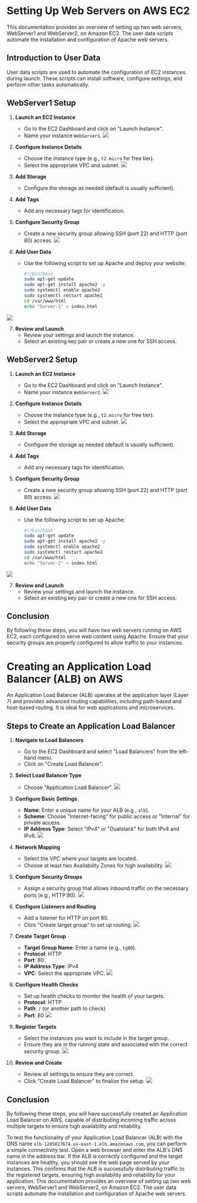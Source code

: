 # Setting Up Web Servers on AWS EC2

This documentation provides an overview of setting up two web servers, WebServer1 and WebServer2, on Amazon EC2. The user data scripts automate the installation and configuration of Apache web servers.

## Introduction to User Data

User data scripts are used to automate the configuration of EC2 instances during launch. These scripts can install software, configure settings, and perform other tasks automatically.

## WebServer1 Setup

1. **Launch an EC2 Instance**
   - Go to the EC2 Dashboard and click on "Launch Instance".
   - Name your instance `WebServer1`.
![](/images/webserver1-name.png)

2. **Configure Instance Details**
   - Choose the instance type (e.g., `t2.micro` for free tier).
   - Select the appropriate VPC and subnet.
![](/images/webserver1-network.png)

3. **Add Storage**
   - Configure the storage as needed (default is usually sufficient).

4. **Add Tags**
   - Add any necessary tags for identification.

5. **Configure Security Group**
   - Create a new security group allowing SSH (port 22) and HTTP (port 80) access.
![](/images/webserver1-security.png)

6. **Add User Data**
   - Use the following script to set up Apache and deploy your website:
     ```bash
     #!/bin/bash
     sudo apt-get update
     sudo apt-get install apache2 -y
     sudo systemctl enable apache2
     sudo systemctl restart apache2
     cd /var/www/html
     echo "Server-1" > index.html
     ```
![](/images/webserver1-userdata.png)

7. **Review and Launch**
   - Review your settings and launch the instance.
   - Select an existing key pair or create a new one for SSH access.

## WebServer2 Setup

1. **Launch an EC2 Instance**
   - Go to the EC2 Dashboard and click on "Launch Instance".
   - Name your instance `WebServer2`.
![](/images/webserver2-name.png)

2. **Configure Instance Details**
   - Choose the instance type (e.g., `t2.micro` for free tier).
   - Select the appropriate VPC and subnet.
![](/images/webserver2-network.png)

3. **Add Storage**
   - Configure the storage as needed (default is usually sufficient).

4. **Add Tags**
   - Add any necessary tags for identification.

5. **Configure Security Group**
   - Create a new security group allowing SSH (port 22) and HTTP (port 80) access.
![](/images/webserver2-security.png)

6. **Add User Data**
   - Use the following script to set up Apache:
     ```bash
     #!/bin/bash
     sudo apt-get update
     sudo apt-get install apache2 -y
     sudo systemctl enable apache2
     sudo systemctl restart apache2
     cd /var/www/html
     echo "Server-2" > index.html
     ```
![](/images/webserver2-userdata.png)

7. **Review and Launch**
   - Review your settings and launch the instance.
   - Select an existing key pair or create a new one for SSH access.

## Conclusion

By following these steps, you will have two web servers running on AWS EC2, each configured to serve web content using Apache. Ensure that your security groups are properly configured to allow traffic to your instances.

# Creating an Application Load Balancer (ALB) on AWS

An Application Load Balancer (ALB) operates at the application layer (Layer 7) and provides advanced routing capabilities, including path-based and host-based routing. It is ideal for web applications and microservices.

## Steps to Create an Application Load Balancer

1. **Navigate to Load Balancers**
   - Go to the EC2 Dashboard and select "Load Balancers" from the left-hand menu.
   - Click on "Create Load Balancer".

2. **Select Load Balancer Type**
   - Choose "Application Load Balancer".
![](/images/alb-selection.png)

3. **Configure Basic Settings**
   - **Name**: Enter a unique name for your ALB (e.g., `alb`).
   - **Scheme**: Choose "Internet-facing" for public access or "Internal" for private access.
   - **IP Address Type**: Select "IPv4" or "Dualstack" for both IPv4 and IPv6.
![](/images/alb-basic-config.png)

4. **Network Mapping**
   - Select the VPC where your targets are located.
   - Choose at least two Availability Zones for high availability.
![](/images/alb-network-mapping.png)

5. **Configure Security Groups**
   - Assign a security group that allows inbound traffic on the necessary ports (e.g., HTTP:80).
![](/images/alb-security-groups.png)

6. **Configure Listeners and Routing**
   - Add a listener for HTTP on port 80.
   - Click "Create target group" to set up routing.
![](/images/alb-listeners-routing.png)

7. **Create Target Group**
   - **Target Group Name**: Enter a name (e.g., `tg80`).
   - **Protocol**: HTTP
   - **Port**: 80
   - **IP Address Type**: IPv4
   - **VPC**: Select the appropriate VPC.
![](/images/alb-target-group.png)

8. **Configure Health Checks**
   - Set up health checks to monitor the health of your targets.
   - **Protocol**: HTTP
   - **Path**: `/` (or another path to check)
   - **Port**: 80
![](/images/alb-health-checks.png)

9. **Register Targets**
   - Select the instances you want to include in the target group.
   - Ensure they are in the running state and associated with the correct security group.
![](/images/alb-register-targets.png)

10. **Review and Create**
    - Review all settings to ensure they are correct.
    - Click "Create Load Balancer" to finalize the setup.
![](/images/alb-create.png)

## Conclusion

By following these steps, you will have successfully created an Application Load Balancer on AWS, capable of distributing incoming traffic across multiple targets to ensure high availability and reliability.

To test the functionality of your Application Load Balancer (ALB) with the DNS name `alb-1285027674.us-east-1.elb.amazonaws.com`, you can perform a simple connectivity test. Open a web browser and enter the ALB's DNS name in the address bar. If the ALB is correctly configured and the target instances are healthy, you should see the web page served by your instances. This confirms that the ALB is successfully distributing traffic to the registered targets, ensuring high availability and reliability for your application.
This documentation provides an overview of setting up two web servers, WebServer1 and WebServer2, on Amazon EC2. The user data scripts automate the installation and configuration of Apache web servers.

